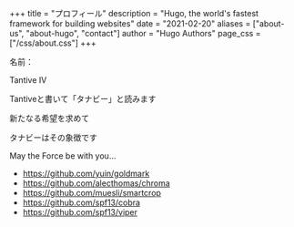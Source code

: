 +++
title = "プロフィール"
description = "Hugo, the world's fastest framework for building websites"
date = "2021-02-20"
aliases = ["about-us", "about-hugo", "contact"]
author = "Hugo Authors"
page_css = ["/css/about.css"]
+++

<div class="about--wrap">
  <div class="about--name-box">
    <p>名前：</p>
    <div>
      <p class="about--name">Tantive IV</p>
      <p>Tantiveと書いて「タナビー」と読みます</p>
    </div>
  </div>
  <p>新たなる希望を求めて</p>
  <p>タナビーはその象徴です<p>
  <p>May the Force be with you...</p>
</div>

* https://github.com/yuin/goldmark
* https://github.com/alecthomas/chroma
* https://github.com/muesli/smartcrop
* https://github.com/spf13/cobra
* https://github.com/spf13/viper

